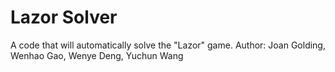 # Lazor Solver
A code that will automatically solve the "Lazor" game.
Author: Joan Golding, Wenhao Gao, Wenye Deng, Yuchun Wang
